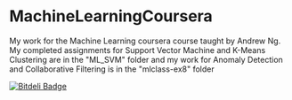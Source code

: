 # MachineLearningCoursera
My work for the Machine Learning coursera course taught by Andrew Ng. My completed assignments for Support Vector Machine and K-Means Clustering are in the "ML_SVM" folder and my work for Anomaly Detection and Collaborative Filtering is in the "mlclass-ex8" folder


[![Bitdeli Badge](https://d2weczhvl823v0.cloudfront.net/jk34/machinelearningcoursera/trend.png)](https://bitdeli.com/free "Bitdeli Badge")

